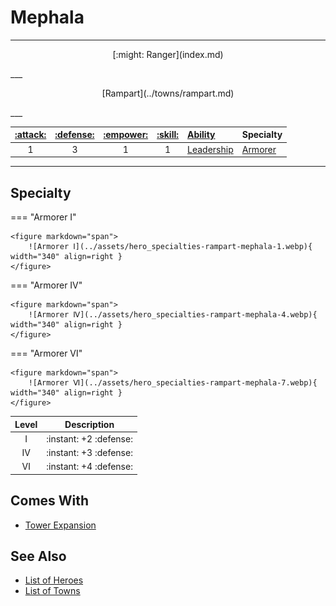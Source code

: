 # Mephala

___
<p style="text-align: center;" markdown>[:might: Ranger](index.md)</p>
___
<p style="text-align: center;" markdown>[Rampart](../towns/rampart.md)</p>
___

| [:attack:](../statistics/attack.md) | [:defense:](../statistics/defense.md) | [:empower:](../statistics/power.md) | [:skill:](../statistics/knowledge.md) | [Ability](../abilities/index.md) | Specialty |
| :---: | :---: | :---: | :---: | :--- | :--- |
| 1 | 3 | 1 | 1 | [Leadership](../abilities/leadership.md) | [Armorer](#specialty) |

___


## Specialty

=== "Armorer Ⅰ"

    <figure markdown="span">
        ![Armorer Ⅰ](../assets/hero_specialties-rampart-mephala-1.webp){ width="340" align=right }
    </figure>

=== "Armorer Ⅳ"

    <figure markdown="span">
        ![Armorer Ⅳ](../assets/hero_specialties-rampart-mephala-4.webp){ width="340" align=right }
    </figure>

=== "Armorer Ⅵ"

    <figure markdown="span">
        ![Armorer Ⅵ](../assets/hero_specialties-rampart-mephala-7.webp){ width="340" align=right }
    </figure>


| Level | Description |
| :---: | :---: |
| Ⅰ | :instant: +2 :defense: |
| Ⅳ | :instant: +3 :defense: |
| Ⅵ | :instant: +4 :defense: |


## Comes With

- [Tower Expansion](../content.md)


## See Also

- [List of Heroes](index.md)
- [List of Towns](../towns/index.md)
